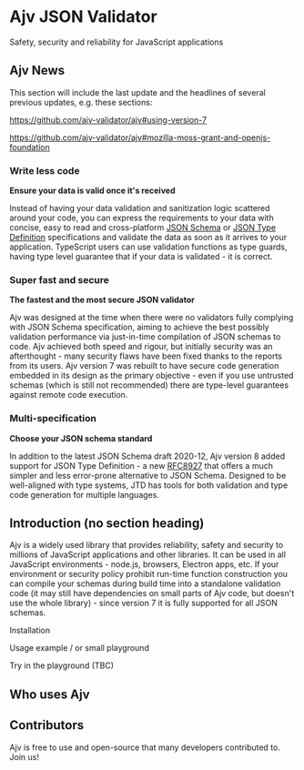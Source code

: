 # Ajv JSON Validator

Safety, security and reliability for JavaScript applications

<RecFeatures/>

## Ajv News

This section will include the last update and the headlines of several previous updates, e.g. these sections:

https://github.com/ajv-validator/ajv#using-version-7

https://github.com/ajv-validator/ajv#mozilla-moss-grant-and-openjs-foundation

### Write less code

**Ensure your data is valid once it's received**

Instead of having your data validation and sanitization logic scattered around your code, you can express the requirements to your data with concise, easy to read and cross-platform [JSON Schema](https://json-schema.org) or [JSON Type Definition](https://jsontypedef.com) specifications and validate the data as soon as it arrives to your application. TypeScript users can use validation functions as type guards, having type level guarantee that if your data is validated - it is correct.

### Super fast and secure

**The fastest and the most secure JSON validator**

Ajv was designed at the time when there were no validators fully complying with JSON Schema specification, aiming to achieve the best possibly validation performance via just-in-time compilation of JSON schemas to code. Ajv achieved both speed and rigour, but initially security was an afterthought - many security flaws have been fixed thanks to the reports from its users. Ajv version 7 was rebuilt to have secure code generation embedded in its design as the primary objective - even if you use untrusted schemas (which is still not recommended) there are type-level guarantees against remote code execution.

### Multi-specification

**Choose your JSON schema standard**

In addition to the latest JSON Schema draft 2020-12, Ajv version 8 added support for JSON Type Definition - a new [RFC8927](https://datatracker.ietf.org/doc/rfc8927/) that offers a much simpler and less error-prone alternative to JSON Schema. Designed to be well-aligned with type systems, JTD has tools for both validation and type code generation for multiple languages.

## Introduction (no section heading)

Ajv is a widely used library that provides reliability, safety and security to millions of JavaScript applications and other libraries. It can be used in all JavaScript environments - node.js, browsers, Electron apps, etc. If your environment or security policy prohibit run-time function construction you can compile your schemas during build time into a standalone validation code (it may still have dependencies on small parts of Ajv code, but doesn't use the whole library) - since version 7 it is fully supported for all JSON schemas.

Installation

Usage example / or small playground

Try in the playground (TBC)

## Who uses Ajv

## Contributors

Ajv is free to use and open-source that many developers contributed to. Join us!

<Contributors/>
